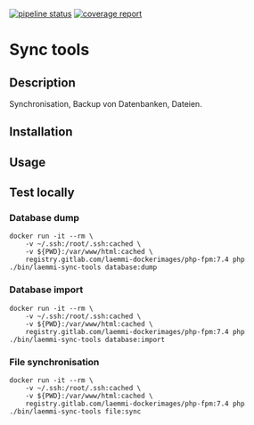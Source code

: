 [![pipeline status](https://gitlab.com/laemmi/sync-tools/badges/master/pipeline.svg)](https://gitlab.com/laemmi/sync-tools/-/commits/master)
[![coverage report](https://gitlab.com/laemmi/sync-tools/badges/master/coverage.svg)](https://gitlab.com/laemmi/sync-tools/-/commits/master)

# Sync tools 

## Description
Synchronisation, Backup von Datenbanken, Dateien.

## Installation

## Usage

## Test locally

### Database dump

    docker run -it --rm \
        -v ~/.ssh:/root/.ssh:cached \
        -v ${PWD}:/var/www/html:cached \
        registry.gitlab.com/laemmi-dockerimages/php-fpm:7.4 php ./bin/laemmi-sync-tools database:dump

### Database import
    
    docker run -it --rm \
        -v ~/.ssh:/root/.ssh:cached \
        -v ${PWD}:/var/www/html:cached \
        registry.gitlab.com/laemmi-dockerimages/php-fpm:7.4 php ./bin/laemmi-sync-tools database:import

### File synchronisation

    docker run -it --rm \
        -v ~/.ssh:/root/.ssh:cached \
        -v ${PWD}:/var/www/html:cached \
        registry.gitlab.com/laemmi-dockerimages/php-fpm:7.4 php ./bin/laemmi-sync-tools file:sync